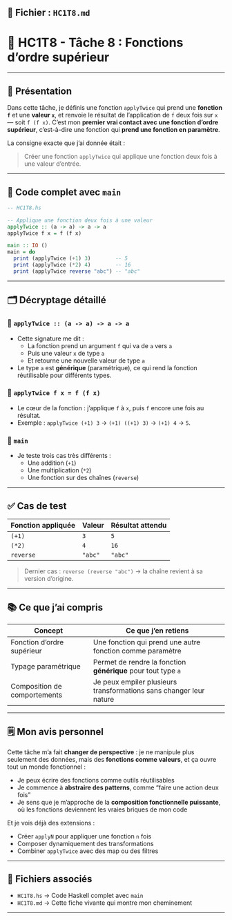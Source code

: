 ## 📘 Fichier : `HC1T8.md`

# 🔁 HC1T8 - Tâche 8 : Fonctions d’ordre supérieur

---

## 📝 Présentation

Dans cette tâche, je définis une fonction `applyTwice` qui prend une **fonction `f`** et une **valeur `x`**, et renvoie le résultat de l’application de `f` deux fois sur `x` — soit `f (f x)`. C’est mon **premier vrai contact avec une fonction d’ordre supérieur**, c’est-à-dire une fonction qui **prend une fonction en paramètre**.

La consigne exacte que j’ai donnée était :  
> Créer une fonction `applyTwice` qui applique une fonction deux fois à une valeur d’entrée.

---

## 🔧 Code complet avec `main`

```haskell
-- HC1T8.hs

-- Applique une fonction deux fois à une valeur
applyTwice :: (a -> a) -> a -> a
applyTwice f x = f (f x)

main :: IO ()
main = do
  print (applyTwice (+1) 3)        -- 5
  print (applyTwice (*2) 4)        -- 16
  print (applyTwice reverse "abc") -- "abc"
```

---

## 🗂️ Décryptage détaillé

### 🔸 `applyTwice :: (a -> a) -> a -> a`

- Cette signature me dit :
  - La fonction prend un argument `f` qui va de `a` vers `a`
  - Puis une valeur `x` de type `a`
  - Et retourne une nouvelle valeur de type `a`
- Le type `a` est **générique** (paramétrique), ce qui rend la fonction réutilisable pour différents types.

### 🔸 `applyTwice f x = f (f x)`

- Le cœur de la fonction : j’applique `f` à `x`, puis `f` encore une fois au résultat.
- Exemple : `applyTwice (+1) 3` → `(+1) ((+1) 3)` → `(+1) 4` → `5`.

### 🔸 `main`

- Je teste trois cas très différents :
  - Une addition (`+1`)
  - Une multiplication (`*2`)
  - Une fonction sur des chaînes (`reverse`)

---

## ✅ Cas de test

| Fonction appliquée | Valeur | Résultat attendu |
|--------------------|--------|------------------|
| `(+1)`             | `3`    | `5`              |
| `(*2)`             | `4`    | `16`             |
| `reverse`          | `"abc"`| `"abc"`          |

> Dernier cas : `reverse (reverse "abc")` → la chaîne revient à sa version d’origine.

---

## 📚 Ce que j’ai compris

| Concept                     | Ce que j’en retiens                                                        |
|-----------------------------|-----------------------------------------------------------------------------|
| Fonction d’ordre supérieur  | Une fonction qui prend une autre fonction comme paramètre                   |
| Typage paramétrique         | Permet de rendre la fonction **générique** pour tout type `a`              |
| Composition de comportements| Je peux empiler plusieurs transformations sans changer leur nature          |

---

## 🗒️ Mon avis personnel

Cette tâche m’a fait **changer de perspective** : je ne manipule plus seulement des données, mais des **fonctions comme valeurs**, et ça ouvre tout un monde fonctionnel :

- Je peux écrire des fonctions comme outils réutilisables
- Je commence à **abstraire des patterns**, comme “faire une action deux fois”
- Je sens que je m’approche de la **composition fonctionnelle puissante**, où les fonctions deviennent les vraies briques de mon code

Et je vois déjà des extensions :
- Créer `applyN` pour appliquer une fonction `n` fois
- Composer dynamiquement des transformations
- Combiner `applyTwice` avec des map ou des filtres

---

## 📂 Fichiers associés

- `HC1T8.hs` → Code Haskell complet avec `main`
- `HC1T8.md` → Cette fiche vivante qui montre mon cheminement

---
